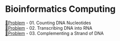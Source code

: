 # Bioinformatics Computing

[🔗Problem](http://rosalind.info/problems/dna/) - 01. Counting DNA Nucleotides   
[🔗Problem](http://rosalind.info/problems/rna/) - 02. Transcribing DNA into RNA   
[🔗Problem](http://rosalind.info/problems/revc/) - 03. Complementing a Strand of DNA   
